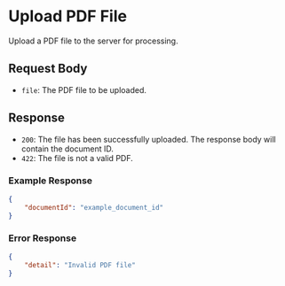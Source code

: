 # Upload PDF File

Upload a PDF file to the server for processing.

## Request Body

* `file`: The PDF file to be uploaded.

## Response

* `200`: The file has been successfully uploaded. The response body will contain the document ID.
* `422`: The file is not a valid PDF.

### Example Response

```json
{
    "documentId": "example_document_id"
}
```

### Error Response

```json
{
    "detail": "Invalid PDF file"
}
```
